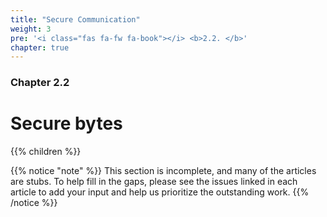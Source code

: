 ```yaml
---
title: "Secure Communication"
weight: 3
pre: '<i class="fas fa-fw fa-book"></i> <b>2.2. </b>'
chapter: true
---
```


### Chapter 2.2

# Secure bytes

{{% children %}}

{{% notice "note" %}}
This section is incomplete, and many of the articles are stubs. To help fill in
the gaps, please see the issues linked in each article to add your input and
help us prioritize the outstanding work.
{{% /notice %}}
